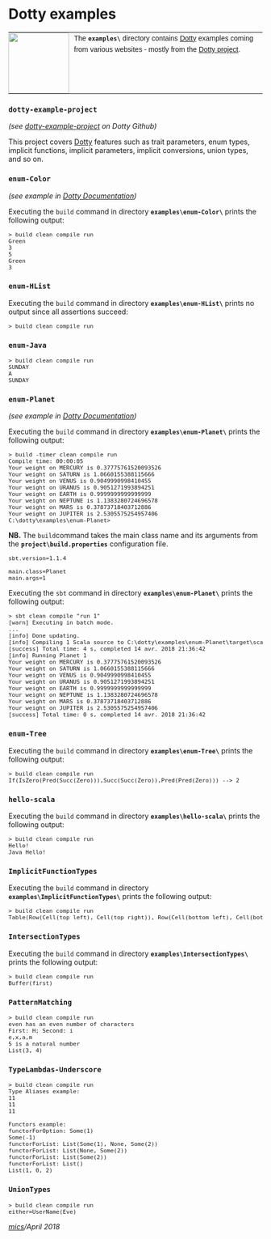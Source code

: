 # Dotty examples

<table style="font-family:Helvetica,Arial;font-size:14px;line-height:1.6;">
  <tr>
  <td style="border:0;padding:0 10px 0 0;min-width:120px;"><a href="http://dotty.epfl.ch/"><img src="https://www.cakesolutions.net/hubfs/dotty.png" width="120"/></a></td>
  <td style="border:0;padding:0;vertical-align:text-top;">The <strong><code>examples\</code></strong> directory contains <a href="http://dotty.epfl.ch/" alt="Dotty">Dotty</a> examples coming from various websites - mostly from the <a href="http://dotty.epfl.ch/">Dotty project</a>.</td>
  </tr>
</table>

### `dotty-example-project`

*(see [dotty-example-project](https://github.com/lampepfl/dotty-example-project) on Dotty Github)*

This project covers [Dotty](http://dotty.epfl.ch/) features such as trait parameters, enum types, implicit functions, implicit parameters, implicit conversions, union types, and so on.

### `enum-Color`

*(see example in [Dotty Documentation](http://dotty.epfl.ch/docs/reference/enums/enums.html))*

Executing the `build` command in directory **`examples\enum-Color\`** prints the following output:
<pre style="font-size:80%;">
> build clean compile run
Green
3
5
Green
3
</pre>

### `enum-HList`

Executing the `build` command in directory **`examples\enum-HList\`** prints no output since all assertions succeed:

<pre style="font-size:80%;">
> build clean compile run
</pre>

### `enum-Java`

<pre style="font-size:80%;">
> build clean compile run
SUNDAY
A
SUNDAY
</pre>

### `enum-Planet`

*(see example in [Dotty Documentation](http://dotty.epfl.ch/docs/reference/enums/enums.html))*

Executing the `build` command in directory **`examples\enum-Planet\`** prints the following output:

<pre style="font-size:80%;">
> build -timer clean compile run
Compile time: 00:00:05
Your weight on MERCURY is 0.37775761520093526
Your weight on SATURN is 1.0660155388115666
Your weight on VENUS is 0.9049990998410455
Your weight on URANUS is 0.9051271993894251
Your weight on EARTH is 0.9999999999999999
Your weight on NEPTUNE is 1.1383280724696578
Your weight on MARS is 0.37873718403712886
Your weight on JUPITER is 2.5305575254957406
C:\dotty\examples\enum-Planet>
</pre>

**NB.** The `build`command takes the main class name and its arguments from the **`project\build.properties`** configuration file.

<pre style="font-size:80%;">
sbt.version=1.1.4

main.class=Planet
main.args=1
</pre>

Executing the `sbt` command in directory **`examples\enum-Planet\`** prints the following output:

<pre style="font-size:80%;">
> sbt clean compile "run 1"
[warn] Executing in batch mode.
...
[info] Done updating.
[info] Compiling 1 Scala source to C:\dotty\examples\enum-Planet\target\scala-0.7\classes...
[success] Total time: 4 s, completed 14 avr. 2018 21:36:42
[info] Running Planet 1
Your weight on MERCURY is 0.37775761520093526
Your weight on SATURN is 1.0660155388115666
Your weight on VENUS is 0.9049990998410455
Your weight on URANUS is 0.9051271993894251
Your weight on EARTH is 0.9999999999999999
Your weight on NEPTUNE is 1.1383280724696578
Your weight on MARS is 0.37873718403712886
Your weight on JUPITER is 2.5305575254957406
[success] Total time: 0 s, completed 14 avr. 2018 21:36:42
</pre>

### `enum-Tree`

Executing the `build` command in directory **`examples\enum-Tree\`** prints the following output:

<pre style="font-size:80%;">
> build clean compile run
If(IsZero(Pred(Succ(Zero))),Succ(Succ(Zero)),Pred(Pred(Zero))) --> 2
</pre>

### `hello-scala`

Executing the `build` command in directory **`examples\hello-scala\`** prints the following output:

<pre style="font-size:80%;">
> build clean compile run
Hello!
Java Hello!
</pre>

### `ImplicitFunctionTypes`

Executing the `build` command in directory **`examples\ImplicitFunctionTypes\`** prints the following output:

<pre style="font-size:80%;">
> build clean compile run
Table(Row(Cell(top left), Cell(top right)), Row(Cell(bottom left), Cell(bottom right)))
</pre>

### `IntersectionTypes`

Executing the `build` command in directory **`examples\IntersectionTypes\`** prints the following output:

<pre style="font-size:80%;">
> build clean compile run
Buffer(first)
</pre>

### `PatternMatching`

<pre style="font-size:80%;">
> build clean compile run
even has an even number of characters
First: H; Second: i
e,x,a,m
5 is a natural number
List(3, 4)
</pre>

### `TypeLambdas-Underscore`

<pre style="font-size:80%;">
> build clean compile run
Type Aliases example:
11
11
11

Functors example:
functorForOption: Some(1)
Some(-1)
functorForList: List(Some(1), None, Some(2))
functorForList: List(None, Some(2))
functorForList: List(Some(2))
functorForList: List()
List(1, 0, 2)
</pre>

### `UnionTypes`

<pre style="font-size:80%;">
> build clean compile run
either=UserName(Eve)
</pre>

*[mics](http://lampwww.epfl.ch/~michelou/)/April 2018*






